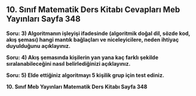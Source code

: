 ## 10. Sınıf Matematik Ders Kitabı Cevapları Meb Yayınları Sayfa 348

**Soru: 3) Algoritmanın işleyişi ifadesinde (algoritmik doğal dil, sözde kod, akış şeması) hangi mantık bağlaçları ve niceleyicilere, neden ihtiyaç duyulduğunu açıklayınız.**

**Soru: 4) Akış şemasında kişilerin yan yana kaç farklı şekilde sıralanabileceğini nasıl belirlediğinizi açıklayınız.**

**Soru: 5) Elde ettiğiniz algoritmayı 5 kişilik grup için test ediniz.**

**10. Sınıf Meb Yayınları Matematik Ders Kitabı Sayfa 348**